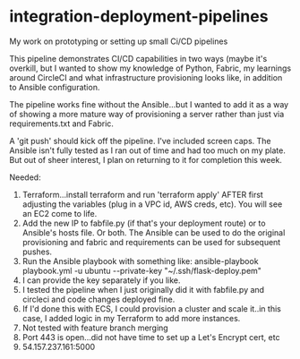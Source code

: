 # integration-deployment-pipelines
My work on prototyping or setting up small Ci/CD pipelines


This pipeline demonstrates CI/CD capabilities in two ways (maybe it's overkill, but I wanted to show my knowledge of Python, Fabric, my learnings around CircleCI and what infrastructure provisioning
looks like, in addition to Ansible configuration.

The pipeline works fine without the Ansible...but I wanted to add it as a way of showing a more mature way of provisioning a server rather than just via requirements.txt and Fabric.

A 'git push' should kick off the pipeline.  I've included screen caps.  The Ansible isn't fully tested as I ran out of time and had too much on my plate.  But out of sheer interest, I plan on
returning to it for completion this week.

Needed:

1) Terraform...install terraform and run 'terraform apply' AFTER first adjusting the variables (plug in a VPC id, AWS creds, etc).  You will see an EC2 come to life.
2) Add the new IP to fabfile.py (if that's your deployment route) or to Ansible's hosts file.  Or both.  The Ansible can be used to do the original provisioning
and fabric and requirements can be used for subsequent pushes.
3) Run the Ansible playbook with something like:
        ansible-playbook playbook.yml -u ubuntu --private-key "~/.ssh/flask-deploy.pem"
4) I can provide the key separately if you like.
5) I tested the pipeline when I just originally did it with fabfile.py and circleci and code changes deployed fine.
6) If I'd done this with ECS, I could provision a cluster and scale it..in this case, I added logic in my Terraform to add more instances.
7) Not tested with feature branch merging
8) Port 443 is open...did not have time to set up a Let's Encrypt cert, etc
9) 54.157.237.161:5000

